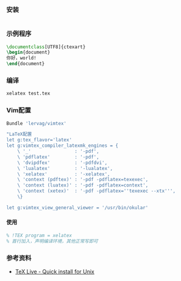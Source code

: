 ### 安装

```bash

```



### 示例程序

```tex
\documentclass[UTF8]{ctexart}
\begin{document}
你好，world!
\end{document}
```



### 编译

```bash
xelatex test.tex
```



### Vim配置

```bash
Bundle 'lervag/vimtex'

"LaTeX配置
let g:tex_flavor='latex'
let g:vimtex_compiler_latexmk_engines = {
    \ '_'                : '-pdf',
    \ 'pdflatex'         : '-pdf',
    \ 'dvipdfex'         : '-pdfdvi',
    \ 'lualatex'         : '-lualatex',
    \ 'xelatex'          : '-xelatex',
    \ 'context (pdftex)' : '-pdf -pdflatex=texexec',
    \ 'context (luatex)' : '-pdf -pdflatex=context',
    \ 'context (xetex)'  : '-pdf -pdflatex=''texexec --xtx''',
    \}

let g:vimtex_view_general_viewer = '/usr/bin/okular'

```

#### 使用

```tex
% !TEX program = xelatex
% 首行加入，声明编译环境，其他正常写即可

```



### 参考资料

* [TeX Live - Quick install for Unix](https://tug.org/texlive/quickinstall.html)

